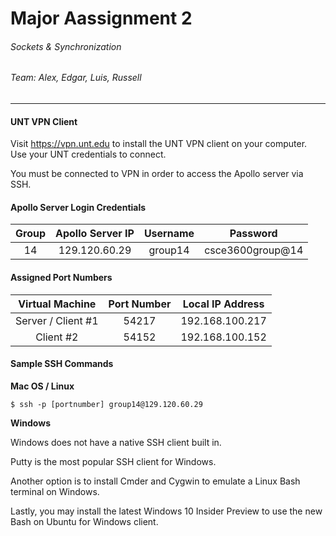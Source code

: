 # Major Aassignment 2
###### Sockets &amp; Synchronization
###### Team: Alex, Edgar, Luis, Russell
--------

#### UNT VPN Client

Visit https://vpn.unt.edu to install the UNT VPN client on your computer. Use your UNT credentials to connect. 

You must be connected to VPN in order to access the Apollo server via SSH.

#### Apollo Server Login Credentials

| Group  | Apollo Server IP | Username |     Password     |
|:------:|:----------------:|:--------:|:----------------:|
|   14   |   129.120.60.29  |  group14 | csce3600group@14 |

#### Assigned Port Numbers

|     Virtual Machine    |   Port Number   |   Local IP Address   |
|:----------------------:|:---------------:|:--------------------:|
|   Server / Client #1   |      54217      |    192.168.100.217   |
|        Client #2       |      54152      |    192.168.100.152   |

#### Sample SSH Commands

**Mac OS / Linux**

    $ ssh -p [portnumber] group14@129.120.60.29
    
**Windows**

Windows does not have a native SSH client built in. 

Putty is the most popular SSH client for Windows.

Another option is to install Cmder and Cygwin to emulate a Linux Bash terminal on Windows.

Lastly, you may install the latest Windows 10 Insider Preview to use the new Bash on Ubuntu for Windows client.
